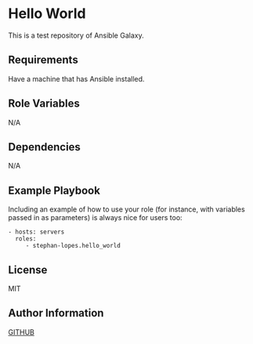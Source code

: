 Hello World
=========

This is a test repository of Ansible Galaxy.


Requirements
------------

Have a machine that has Ansible installed.


Role Variables
--------------

N/A

Dependencies
------------

N/A

Example Playbook
----------------

Including an example of how to use your role (for instance, with variables passed in as parameters) is always nice for users too:

    - hosts: servers
      roles:
         - stephan-lopes.hello_world 

License
-------

MIT

Author Information
------------------

[GITHUB](https://github.com/stephan-lopes/)
